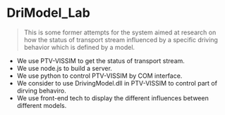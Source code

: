 # DriModel_Lab


>This is some former attempts for the system aimed at research on how the status of transport stream influenced by a specific driving behavior which is defined by a model.

- We use PTV-VISSIM to get the status of transport stream.
- We use node.js to build a server.
- We use python to control PTV-VISSIM by COM interface.
- We consider to use DrivingModel.dll in PTV-VISSIM to control part of dirving behaviro.
- We use front-end tech to display the different influences between different models.
